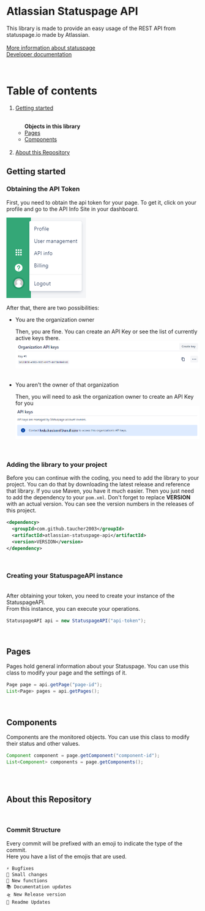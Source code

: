 # Atlassian Statuspage API

This library is made to provide an easy usage of the REST API from statuspage.io made by Atlassian.
<br>
<br>[More information about statuspage](https://www.atlassian.com/software/statuspage)
<br>[Developer documentation](https://developer.statuspage.io)

<br>

# Table of contents

<ol>
    <li><a href="#getting-started">Getting started</a></li>
    <br>
    <ul>
        <strong>Objects in this library</strong>
        <li><a href="#pages">Pages</a></li>
        <li><a href="#components">Components</a></li>
    </ul>
    <br>
    <li><a href="#about-this-repository">About this Repository</a></li>
</ol>

## Getting started

### Obtaining the API Token

First, you need to obtain the api token for your page.
To get it, click on your profile and go to the API Info Site in your dashboard.

<img src="https://raw.githubusercontent.com/Taucher2003/README-Assets/main/atlassian-statuspage-api/api-info.png">

After that, there are two possibilities:
<ul>
    <li>You are the organization owner
    <p>Then, you are fine. You can create an API Key or see the list of currently active keys there.
    <img src="https://raw.githubusercontent.com/Taucher2003/README-Assets/main/atlassian-statuspage-api/api-keys-as-owner.png"></li>
    <br>
    <li>You aren't the owner of that organization
    <p>Then, you will need to ask the organization owner to create an API Key for you
    <img src="https://raw.githubusercontent.com/Taucher2003/README-Assets/main/atlassian-statuspage-api/api-keys.png"></li>
</ul>

<br>

### Adding the library to your project

Before you can continue with the coding, you need to add the library to your project. You can do that by downloading the
latest release and reference that library.
If you use Maven, you have it much easier. Then you just need to add the dependency to your `pom.xml`.
Don't forget to replace **VERSION** with an actual version. You can see the version numbers in the releases of this project.
```xml
<dependency>
  <groupId>com.github.taucher2003</groupId>
  <artifactId>atlassian-statuspage-api</artifactId>
  <version>VERSION</version>
</dependency>
```

<br>

### Creating your StatuspageAPI instance

<br>After obtaining your token, you need to create your instance of the StatuspageAPI.
<br>From this instance, you can execute your operations.
```java
StatuspageAPI api = new StatuspageAPI("api-token");
```

<br>

## Pages

Pages hold general information about your Statuspage. You can use this class to modify your page and the settings of it.

```java
Page page = api.getPage("page-id");
List<Page> pages = api.getPages();
```

<br>

## Components

Components are the monitored objects. You can use this class to modify their status and other values.

```java
Component component = page.getComponent("component-id");
List<Component> components = page.getComponents();
```

<br>
<br>

## About this Repository
<br>

### Commit Structure
Every commit will be prefixed with an emoji to indicate the type of the commit.
<br>Here you have a list of the emojis that are used.
```
⚡ Bugfixes
🎈 Small changes
🚀 New functions
📚 Documentation updates
🛸 New Release version
🔮 Readme Updates
```